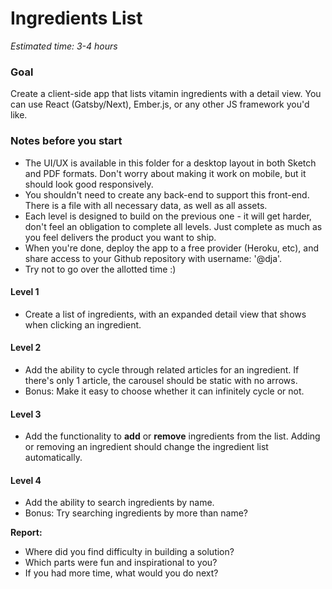 # Ingredients List
*Estimated time: 3-4 hours*

### Goal
Create a client-side app that lists vitamin ingredients with a detail view. You can use React (Gatsby/Next), Ember.js, or any other JS framework you'd like.

### Notes before you start
- The UI/UX is available in this folder for a desktop layout in both Sketch and PDF formats. Don't worry about making it work on mobile, but it should look good responsively.
- You shouldn't need to create any back-end to support this front-end. There is a file with all necessary data, as well as all assets.
- Each level is designed to build on the previous one - it will get harder, don't feel an obligation to complete all levels. Just complete as much as you feel delivers the product you want to ship.
- When you're done, deploy the app to a free provider (Heroku, etc), and share access to your Github repository with username: '@dja'.
- Try not to go over the allotted time :)

#### Level 1
- Create a list of ingredients, with an expanded detail view that shows when clicking an ingredient.

#### Level 2
- Add the ability to cycle through related articles for an ingredient. If there's only 1 article, the carousel should be static with no arrows.
- Bonus: Make it easy to choose whether it can infinitely cycle or not.

#### Level 3
- Add the functionality to **add** or **remove** ingredients from the list. Adding or removing an ingredient should change the ingredient list automatically.

#### Level 4
- Add the ability to search ingredients by name.
- Bonus: Try searching ingredients by more than name?

**Report:**
- Where did you find difficulty in building a solution?
- Which parts were fun and inspirational to you?
- If you had more time, what would you do next?
